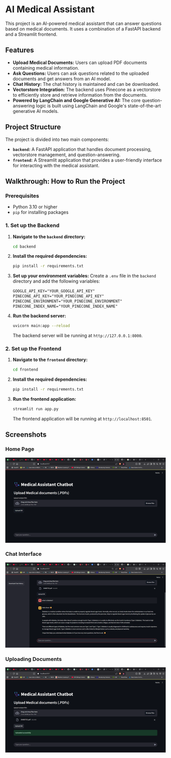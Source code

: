 # AI Medical Assistant

This project is an AI-powered medical assistant that can answer questions based on medical documents. It uses a combination of a FastAPI backend and a Streamlit frontend.

## Features

- **Upload Medical Documents:** Users can upload PDF documents containing medical information.
- **Ask Questions:** Users can ask questions related to the uploaded documents and get answers from an AI model.
- **Chat History:** The chat history is maintained and can be downloaded.
- **Vectorstore Integration:** The backend uses Pinecone as a vectorstore to efficiently store and retrieve information from the documents.
- **Powered by LangChain and Google Generative AI:** The core question-answering logic is built using LangChain and Google's state-of-the-art generative AI models.

## Project Structure

The project is divided into two main components:

- **`backend`:** A FastAPI application that handles document processing, vectorstore management, and question-answering.
- **`frontend`:** A Streamlit application that provides a user-friendly interface for interacting with the medical assistant.

## Walkthrough: How to Run the Project

### Prerequisites

- Python 3.10 or higher
- `pip` for installing packages

### 1. Set up the Backend

1.  **Navigate to the `backend` directory:**
    ```bash
    cd backend
    ```

2.  **Install the required dependencies:**
    ```bash
    pip install -r requirements.txt
    ```

3.  **Set up your environment variables:**
    Create a `.env` file in the `backend` directory and add the following variables:
    ```
    GOOGLE_API_KEY="YOUR_GOOGLE_API_KEY"
    PINECONE_API_KEY="YOUR_PINECONE_API_KEY"
    PINECONE_ENVIRONMENT="YOUR_PINECONE_ENVIRONMENT"
    PINECONE_INDEX_NAME="YOUR_PINECONE_INDEX_NAME"
    ```

4.  **Run the backend server:**
    ```bash
    uvicorn main:app --reload
    ```
    The backend server will be running at `http://127.0.0.1:8000`.

### 2. Set up the Frontend

1.  **Navigate to the `frontend` directory:**
    ```bash
    cd frontend
    ```

2.  **Install the required dependencies:**
    ```bash
    pip install -r requirements.txt
    ```

3.  **Run the frontend application:**
    ```bash
    streamlit run app.py
    ```
    The frontend application will be running at `http://localhost:8501`.

## Screenshots

### Home Page
![Home Page](homepage.png)

### Chat Interface
![Chat Interface](chat_interface.png)

### Uploading Documents
![Uploading Documents](documents_uploaded.png)
